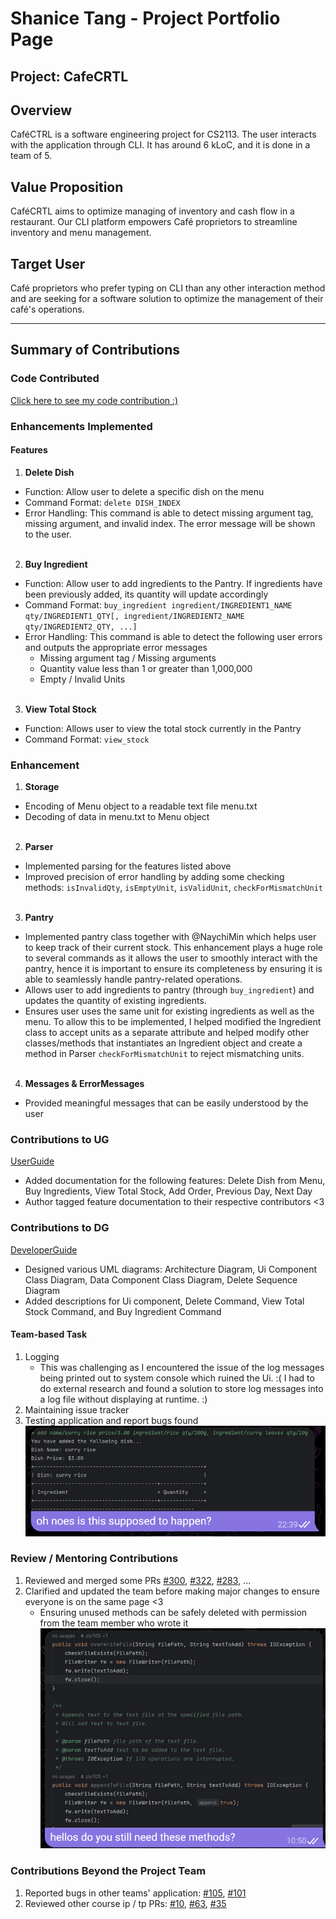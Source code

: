 # Shanice Tang - Project Portfolio Page

**Project: CafeCRTL**
-----------------------------------------------------------------------------------------------
## **Overview**
CaféCTRL is a software engineering project for CS2113. The user interacts with the application through CLI. It has around 6 kLoC, and it is done in a team of 5.

## **Value Proposition**
CaféCRTL aims to optimize managing of inventory and cash flow in a restaurant. Our CLI platform empowers Café proprietors to streamline inventory and menu management.

## **Target User**
Café proprietors who prefer typing on CLI than any other interaction method and are seeking for a software solution to optimize the management of their café's operations.

-----------------------------------------------------------------------------------------------
## Summary of Contributions

### Code Contributed
[Click here to see my code contribution :)](https://nus-cs2113-ay2324s1.github.io/tp-dashboard/?search=&sort=groupTitle&sortWithin=title&timeframe=commit&mergegroup=&groupSelect=groupByRepos&breakdown=true&checkedFileTypes=docs~functional-code~test-code&since=2023-09-22&tabOpen=true&tabType=authorship&tabAuthor=ShaniceTang&tabRepo=AY2324S1-CS2113-T17-2%2Ftp%5Bmaster%5D&authorshipIsMergeGroup=false&authorshipFileTypes=docs~functional-code~test-code&authorshipIsBinaryFileTypeChecked=false&authorshipIsIgnoredFilesChecked=false)

### Enhancements Implemented
#### Features
1.  **Delete Dish** <br>
   - Function: Allow user to delete a specific dish on the menu
   - Command Format: `delete DISH_INDEX`<br>
   - Error Handling: This command is able to detect missing argument tag, missing argument, and invalid index. The error message will be shown to the user.
       <br/><br/>
2.  **Buy Ingredient** <br>
   - Function: Allow user to add ingredients to the Pantry. If ingredients have been previously added, its quantity will update accordingly<br>
   - Command Format: `buy_ingredient ingredient/INGREDIENT1_NAME qty/INGREDIENT1_QTY[, ingredient/INGREDIENT2_NAME qty/INGREDIENT2_QTY, ...]`<br>
   - Error Handling: This command is able to detect the following user errors and outputs the appropriate error messages<br>
     - Missing argument tag / Missing arguments
     - Quantity value less than 1 or greater than 1,000,000
     - Empty / Invalid Units
       <br/><br/>
3.  **View Total Stock** <br>
   - Function: Allows user to view the total stock currently in the Pantry
   - Command Format: `view_stock`

### Enhancement
1. **Storage**<br>
- Encoding of Menu object to a readable text file menu.txt
- Decoding of data in menu.txt to Menu object
  <br><br>
2. **Parser**<br>
- Implemented parsing for the features listed above
- Improved precision of error handling by adding some checking methods: `isInvalidQty`, `isEmptyUnit`, `isValidUnit`, `checkForMismatchUnit`
  <br><br>
3. **Pantry**<br>
- Implemented pantry class together with @NaychiMin which helps user to keep track of their current stock. This enhancement plays a huge role to several commands as it allows the user to smoothly interact with the pantry, hence it is important to ensure its completeness by ensuring it is able to seamlessly handle pantry-related operations.
- Allows user to add ingredients to pantry (through `buy_ingredient`) and updates the quantity of existing ingredients.
- Ensures user uses the same unit for existing ingredients as well as the menu. To allow this to be implemented, I helped modified the Ingredient class to accept units as a separate attribute and helped modify other classes/methods that instantiates an Ingredient object and create a method in Parser `checkForMismatchUnit` to reject mismatching units.
  <br><br>
4. **Messages & ErrorMessages**<br>
- Provided meaningful messages that can be easily understood by the user

### Contributions to UG
[UserGuide](https://ay2324s1-cs2113-t17-2.github.io/tp/UserGuide.html)
- Added documentation for the following features: Delete Dish from Menu, Buy Ingredients, View Total Stock, Add Order, Previous Day, Next Day
- Author tagged feature documentation to their respective contributors <3

### Contributions to DG
[DeveloperGuide](https://ay2324s1-cs2113-t17-2.github.io/tp/DeveloperGuide.html)
- Designed various UML diagrams: Architecture Diagram, Ui Component Class Diagram, Data Component Class Diagram, Delete Sequence Diagram
- Added descriptions for Ui component, Delete Command, View Total Stock Command, and Buy Ingredient Command

#### Team-based Task
1. Logging
   - This was challenging as I encountered the issue of the log messages being printed out to system console which ruined the Ui. :( I had to do external research and found a solution to store log messages into a log file without displaying at runtime. :)
2. Maintaining issue tracker
3. Testing application and report bugs found
    <br>![](../images_PPP/shanice/bug_reporting.png)

### Review / Mentoring Contributions
1. Reviewed and merged some PRs [#300](https://github.com/AY2324S1-CS2113-T17-2/tp/pull/300), [#322](https://github.com/AY2324S1-CS2113-T17-2/tp/pull/322), [#283](https://github.com/AY2324S1-CS2113-T17-2/tp/pull/283), ...
2. Clarified and updated the team before making major changes to ensure everyone is on the same page <3
   - Ensuring unused methods can be safely deleted with permission from the team member who wrote it
   ![](../images_PPP/shanice/deleting_unused_method.png)

### Contributions Beyond the Project Team
1. Reported bugs in other teams' application: [#105](https://github.com/AY2324S1-CS2113-W12-3/tp/issues/105), [#101](https://github.com/AY2324S1-CS2113-W12-3/tp/issues/101)
2. Reviewed other course ip / tp PRs: [#10](https://github.com/nus-cs2113-AY2324S1/ip/pull/10), [#63](https://github.com/nus-cs2113-AY2324S1/ip/pull/63), [#35](https://github.com/nus-cs2113-AY2324S1/tp/pull/35)
